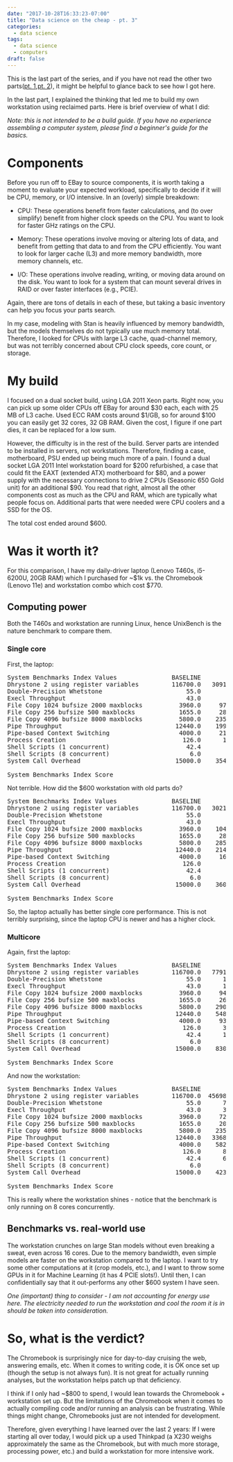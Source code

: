```yaml
---
date: "2017-10-28T16:33:23-07:00"
title: "Data science on the cheap - pt. 3"
categories:
  - data science
tags:
  - data science
  - computers
draft: false
---
```


This is the last part of the series, and if you have not read the
other two parts([pt. 1](/post/cheap_datasci/),[pt. 2](/post/cheap2/)),
it might be helpful to glance back to see how I got here.

In the last part, I explained the thinking that led me to build my own
workstation using reclaimed parts. Here is brief overview of what I
did:

*Note: this is not intended to be a build guide. If you have no
experience assembling a computer system, please find a beginner's
guide for the basics.*

# Components

Before you run off to EBay to source components, it is worth taking a
moment to evaluate your expected workload, specifically to decide if
it will be CPU, memory, or I/O intensive. In an (overly) simple breakdown:

  - CPU: These operations benefit from faster calculations, and (to
    over simplify) benefit from higher clock speeds on the CPU. You
    want to look for faster GHz ratings on the CPU. 
	
  - Memory: These operations involve moving or altering lots of data,
    and benefit from getting that data to and from the CPU
    efficiently. You want to look for larger cache (L3) and more
    memory bandwidth, more memory channels, etc.
	
  - I/O: These operations involve reading, writing, or moving data
    around on the disk. You want to look for a system that can mount
    several drives in RAID or over faster interfaces (e.g., PCIE). 
	
Again, there are tons of details in each of these, but taking a basic
inventory can help you focus your parts search.

In my case, modeling with Stan is heavily influenced by memory
bandwidth, but the models themselves do not typically use much memory
total. Therefore, I looked for CPUs with large L3 cache, quad-channel
memory, but was not terribly concerned about CPU clock speeds, core
count, or storage. 

# My build

I focused on a dual socket build, using LGA 2011 Xeon parts. Right
now, you can pick up some older CPUs off EBay for around $30 each,
each with 25 MB of L3 cache. Used ECC RAM costs around $1/GB, so for
around $100 you can easily get 32 cores, 32 GB RAM. Given the cost, I
figure if one part dies, it can be replaced for a low sum.

However, the difficulty is in the rest of the build. Server parts are
intended to be installed in servers, not workstations. Therefore,
finding a case, motherboard, PSU ended up being much more of a pain. I
found a dual socket LGA 2011 Intel workstation board for $200
refurbished, a case that could fit the EAXT (extended ATX) motherboard
for $80, and a power supply with the necessary connections to drive 2
CPUs (Seasonic 650 Gold unit) for an additional $90. You read that
right, almost all the other components cost as much as the CPU and
RAM, which are typically what people focus on. Additional parts that
were needed were CPU coolers and a SSD for the OS.

The total cost ended around $600.

# Was it worth it?

For this comparison, I have my daily-driver laptop (Lenovo T460s,
i5-6200U, 20GB RAM) which I purchased for ~$1k vs. the Chromebook
(Lenovo 11e) and workstation combo which cost $770.

## Computing power

Both the T460s and workstation are running Linux, hence UnixBench is
the nature benchmark to compare them.

### Single core

First, the laptop:

<pre>
System Benchmarks Index Values               BASELINE       RESULT    INDEX
Dhrystone 2 using register variables         116700.0   30919412.5   2649.5
Double-Precision Whetstone                       55.0       3944.4    717.2
Execl Throughput                                 43.0       3795.4    882.6
File Copy 1024 bufsize 2000 maxblocks          3960.0     979550.8   2473.6
File Copy 256 bufsize 500 maxblocks            1655.0     285555.7   1725.4
File Copy 4096 bufsize 8000 maxblocks          5800.0    2351617.0   4054.5
Pipe Throughput                               12440.0    1990267.8   1599.9
Pipe-based Context Switching                   4000.0     214263.3    535.7
Process Creation                                126.0      12805.6   1016.3
Shell Scripts (1 concurrent)                     42.4       4485.4   1057.9
Shell Scripts (8 concurrent)                      6.0       1337.2   2228.6
System Call Overhead                          15000.0    3544217.3   2362.8
                                                                   ========
System Benchmarks Index Score                                        1510.3
</pre>

Not terrible. How did the $600 workstation with old parts do?

<pre>
System Benchmarks Index Values               BASELINE       RESULT    INDEX
Dhrystone 2 using register variables         116700.0   30215728.7   2589.2
Double-Precision Whetstone                       55.0       3271.3    594.8
Execl Throughput                                 43.0       2049.2    476.6
File Copy 1024 bufsize 2000 maxblocks          3960.0    1040357.0   2627.2
File Copy 256 bufsize 500 maxblocks            1655.0     285077.5   1722.5
File Copy 4096 bufsize 8000 maxblocks          5800.0    2856997.8   4925.9
Pipe Throughput                               12440.0    2147832.0   1726.6
Pipe-based Context Switching                   4000.0     167883.1    419.7
Process Creation                                126.0       4187.3    332.3
Shell Scripts (1 concurrent)                     42.4       2245.3    529.6
Shell Scripts (8 concurrent)                      6.0       2451.3   4085.5
System Call Overhead                          15000.0    3600961.8   2400.6
                                                                   ========
System Benchmarks Index Score                                        1286.0
</pre>

So, the laptop actually has better single core performance. This is
not terribly surprising, since the laptop CPU is newer and has a
higher clock.

### Multicore

Again, first the laptop:

<pre>
System Benchmarks Index Values               BASELINE       RESULT    INDEX
Dhrystone 2 using register variables         116700.0   77912721.6   6676.3
Double-Precision Whetstone                       55.0      13699.1   2490.7
Execl Throughput                                 43.0      15577.6   3622.7
File Copy 1024 bufsize 2000 maxblocks          3960.0     949210.3   2397.0
File Copy 256 bufsize 500 maxblocks            1655.0     264511.2   1598.3
File Copy 4096 bufsize 8000 maxblocks          5800.0    2902041.8   5003.5
Pipe Throughput                               12440.0    5488727.9   4412.2
Pipe-based Context Switching                   4000.0     933827.9   2334.6
Process Creation                                126.0      33959.7   2695.2
Shell Scripts (1 concurrent)                     42.4      10576.1   2494.4
Shell Scripts (8 concurrent)                      6.0       1571.4   2619.0
System Call Overhead                          15000.0    8306589.9   5537.7
                                                                   ========
System Benchmarks Index Score                                        3201.6
</pre>

And now the workstation:

<pre>
System Benchmarks Index Values               BASELINE       RESULT    INDEX
Dhrystone 2 using register variables         116700.0  456986583.3  39159.1
Double-Precision Whetstone                       55.0      76894.4  13980.8
Execl Throughput                                 43.0      35217.6   8190.1
File Copy 1024 bufsize 2000 maxblocks          3960.0     721736.4   1822.6
File Copy 256 bufsize 500 maxblocks            1655.0     203074.8   1227.0
File Copy 4096 bufsize 8000 maxblocks          5800.0    2356368.2   4062.7
Pipe Throughput                               12440.0   33687117.5  27079.7
Pipe-based Context Switching                   4000.0    5822845.2  14557.1
Process Creation                                126.0      84757.5   6726.8
Shell Scripts (1 concurrent)                     42.4      61021.9  14392.0
Shell Scripts (8 concurrent)                      6.0       8808.9  14681.5
System Call Overhead                          15000.0    4232309.4   2821.5
                                                                   ========
System Benchmarks Index Score                                        7956.9
</pre>

This is really where the workstation shines - notice that the
benchmark is only running on 8 cores concurrently.

## Benchmarks vs. real-world use

The workstation crunches on large Stan models without even breaking a
sweat, even across 16 cores. Due to the memory bandwidth, even simple
models are faster on the workstation compared to the laptop. I want to
try some other computations at it (crop models, etc.), and I want to
throw some GPUs in it for Machine Learning (it has 4 PCIE slots!). Until then,
I can confidentially say that it out-performs any other $600 system I
have seen. 

 *One (important) thing to consider - I am not accounting for
 energy use here. The electricity needed to run the workstation and
 cool the room it is in should be taken into consideration.*
 
# So, what is the verdict?

The Chromebook is surprisingly nice for day-to-day cruising the web,
answering emails, etc. When it comes to writing code, it is OK once
set up (though the setup is not always fun). It is not great for
actually running analyses, but the workstation helps patch up that
deficiency. 

I think if I only had ~$800 to spend, I would lean towards the
Chromebook + workstation set up. But the limitations of the Chromebook
when it comes to actually compiling code and/or running an analysis
can be frustrating. While things might change, Chromebooks just are
not intended for development.

Therefore, given everything I have learned over the last 2 years: If I
were starting all over today, I would pick up a used Thinkpad (a X230
weighs approximately the same as the Chromebook, but with much
more storage, processing power, etc.) and build a workstation for more
intensive work.






